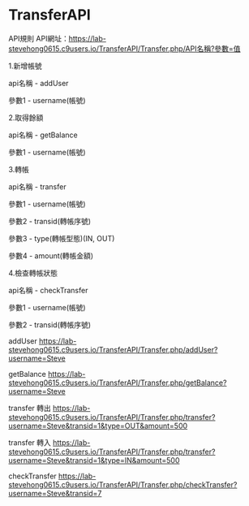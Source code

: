 # TransferAPI

API規則
API網址：https://lab-stevehong0615.c9users.io/TransferAPI/Transfer.php/API名稱?參數=值

1.新增帳號

api名稱 - addUser

參數1 - username(帳號)


2.取得餘額

api名稱 - getBalance

參數1 - username(帳號)


3.轉帳

api名稱 - transfer

參數1 - username(帳號)

參數2 - transid(轉帳序號)

參數3 - type(轉帳型態)(IN, OUT)

參數4 - amount(轉帳金額)


4.檢查轉帳狀態

api名稱 - checkTransfer

參數1 - username(帳號)

參數2 - transid(轉帳序號)


addUser
https://lab-stevehong0615.c9users.io/TransferAPI/Transfer.php/addUser?username=Steve

getBalance
https://lab-stevehong0615.c9users.io/TransferAPI/Transfer.php/getBalance?username=Steve

transfer 轉出
https://lab-stevehong0615.c9users.io/TransferAPI/Transfer.php/transfer?username=Steve&transid=1&type=OUT&amount=500

transfer 轉入
https://lab-stevehong0615.c9users.io/TransferAPI/Transfer.php/transfer?username=Steve&transid=1&type=IN&amount=500

checkTransfer
https://lab-stevehong0615.c9users.io/TransferAPI/Transfer.php/checkTransfer?username=Steve&transid=7
